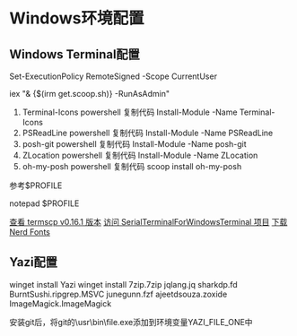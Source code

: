 # Windows环境配置

## Windows Terminal配置

Set-ExecutionPolicy RemoteSigned -Scope CurrentUser

iex "& {$(irm get.scoop.sh)} -RunAsAdmin"

1. Terminal-Icons
powershell
复制代码
Install-Module -Name Terminal-Icons
2. PSReadLine
powershell
复制代码
Install-Module -Name PSReadLine
3. posh-git
powershell
复制代码
Install-Module -Name posh-git
4. ZLocation
powershell
复制代码
Install-Module -Name ZLocation
5. oh-my-posh
powershell
复制代码
scoop install oh-my-posh

参考$PROFILE

notepad $PROFILE

[查看 termscp v0.16.1 版本](https://github.com/veeso/termscp/tree/v0.16.1)
[访问 SerialTerminalForWindowsTerminal 项目](https://github.com/jixishi/SerialTerminalForWindowsTerminal?tab=readme-ov-file)
[下载 Nerd Fonts](https://www.nerdfonts.com/font-downloads)

## Yazi配置

winget install Yazi
winget install 7zip.7zip jqlang.jq sharkdp.fd BurntSushi.ripgrep.MSVC junegunn.fzf ajeetdsouza.zoxide ImageMagick.ImageMagick

安装git后，将git的\\usr\\bin\\file.exe添加到环境变量YAZI_FILE_ONE中
